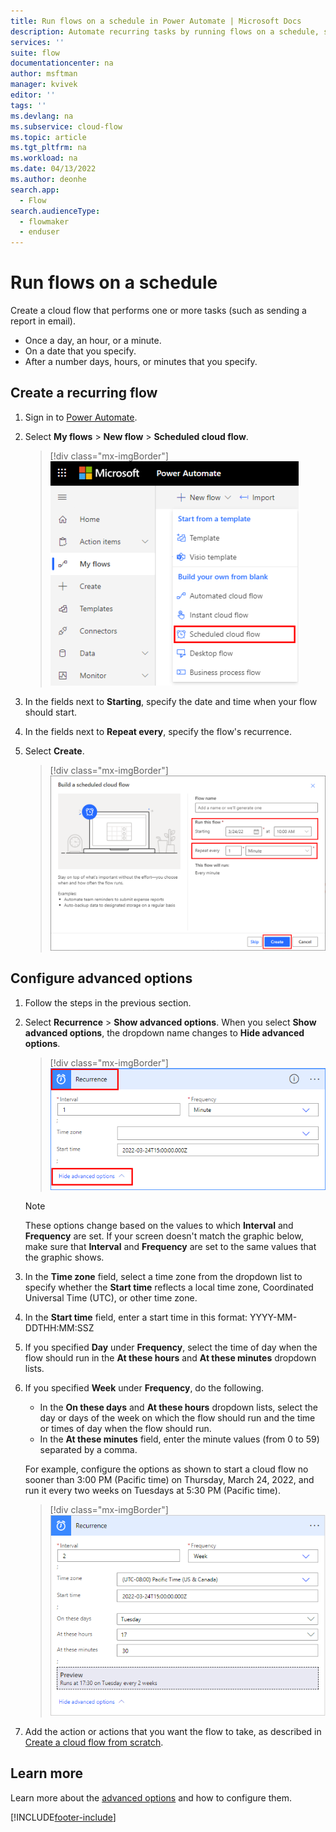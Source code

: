 ```yaml
---
title: Run flows on a schedule in Power Automate | Microsoft Docs
description: Automate recurring tasks by running flows on a schedule, such as every day or every hour.
services: ''
suite: flow
documentationcenter: na
author: msftman
manager: kvivek
editor: ''
tags: ''
ms.devlang: na
ms.subservice: cloud-flow
ms.topic: article
ms.tgt_pltfrm: na
ms.workload: na
ms.date: 04/13/2022
ms.author: deonhe
search.app: 
  - Flow
search.audienceType: 
  - flowmaker
  - enduser
---
```

# Run flows on a schedule

Create a cloud flow that performs one or more tasks (such as sending a report in email).

* Once a day, an hour, or a minute.
* On a date that you specify.
* After a number days, hours, or minutes that you specify.

## Create a recurring flow

1. Sign in to [Power Automate](https://flow.microsoft.com).
1. Select **My flows** > **New flow** > **Scheduled cloud flow**.

    >[!div class="mx-imgBorder"]
    >![Screenshot of create a scheduled cloud flow.](./media/run-scheduled-tasks/create-flow.png "Create a scheduled cloud flow")

1. In the fields next to **Starting**, specify the date and time when your flow should start.
1. In the fields next to **Repeat every**, specify the flow's recurrence.
1. Select **Create**.

    >[!div class="mx-imgBorder"]
    >![Set recurrence.](./media/run-scheduled-tasks/select-recurrence.png "Set recurrence")

## Configure advanced options

1. Follow the steps in the previous section.
1. Select **Recurrence** > **Show advanced options**. When you select **Show advanced options**, the dropdown name changes to **Hide advanced options**.

    >[!div class="mx-imgBorder"]
    >![Screenshot of show/hide advanced options.](./media/run-scheduled-tasks/select-recurrence1.png "Show/hide advanced options")

    >[!NOTE]
    >These options change based on the values to which **Interval** and **Frequency** are set. If your screen doesn't match the graphic below, make sure that **Interval** and **Frequency** are set to the same values that the graphic shows.

1. In the **Time zone** field, select a time zone from the dropdown list to specify whether the **Start time** reflects a local time zone, Coordinated Universal Time (UTC), or other time zone.
1. In the **Start time** field, enter a start time in this format: YYYY-MM-DDTHH:MM:SSZ
1. If you specified **Day** under **Frequency**, select the time of day when the flow should run in the **At these hours** and **At these minutes** dropdown lists.
1. If you specified **Week** under **Frequency**, do the following.<br/>
    - In the **On these days** and **At these hours** dropdown lists, select the day or days of the week on which the flow should run and the time or times of day when the flow should run.
    - In the **At these minutes** field, enter the minute values (from 0 to 59) separated by a comma.

    For example, configure the options as shown to start a cloud flow no sooner than 3:00 PM (Pacific time) on Thursday, March 24, 2022, and run it every two weeks on Tuesdays at 5:30 PM (Pacific time).

    >[!div class="mx-imgBorder"]
    >![Screenshot of specified advanced options.](./media/run-scheduled-tasks/advanced-options.png "Specify advanced options")
1. Add the action or actions that you want the flow to take, as described in [Create a cloud flow from scratch](get-started-logic-flow.md).

## Learn more

Learn more about the [advanced options](/azure/connectors/connectors-native-recurrence) and how to configure them.

[!INCLUDE[footer-include](includes/footer-banner.md)]
